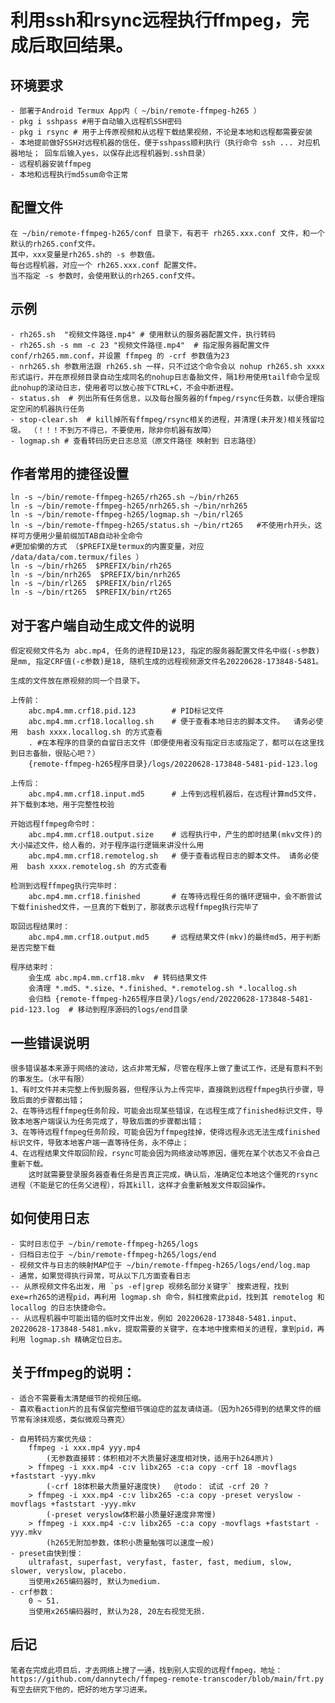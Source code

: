 # 利用ssh和rsync远程执行ffmpeg，完成后取回结果。

## 环境要求
    - 部署于Android Termux App内（ ~/bin/remote-ffmpeg-h265 ）
    - pkg i sshpass #用于自动输入远程机SSH密码
    - pkg i rsync # 用于上传原视频和从远程下载结果视频，不论是本地和远程都需要安装
    - 本地提前做好SSH对远程机器的信任，便于sshpass顺利执行（执行命令 ssh ... 对应机器地址； 回车后输入yes，以保存此远程机器到.ssh目录）
    - 远程机器安装ffmpeg
    - 本地和远程执行md5sum命令正常

## 配置文件
    在 ~/bin/remote-ffmpeg-h265/conf 目录下，有若干 rh265.xxx.conf 文件，和一个默认的rh265.conf文件。
    其中，xxx变量是rh265.sh的 -s 参数值。
    每台远程机器，对应一个 rh265.xxx.conf 配置文件。
    当不指定 -s 参数时，会使用默认的rh265.conf文件。
    
## 示例

    - rh265.sh  "视频文件路径.mp4" # 使用默认的服务器配置文件，执行转码
    - rh265.sh -s mm -c 23 "视频文件路径.mp4"  # 指定服务器配置文件 conf/rh265.mm.conf，并设置 ffmpeg 的 -crf 参数值为23
    - nrh265.sh 参数用法跟 rh265.sh 一样，只不过这个命令会以 nohup rh265.sh xxxx 形式运行，并在原视频目录自动生成同名的nohup日志备胎文件，隔1秒用使用tailf命令呈现此nohup的滚动日志，使用者可以放心按下CTRL+C，不会中断进程。
    - status.sh  # 列出所有任务信息，以及每台服务器的ffmpeg/rsync任务数，以便合理指定空闲的机器执行任务
    - stop-clear.sh  # kill掉所有ffmpeg/rsync相关的进程，并清理(未开发)相关残留垃圾。 （！！！不到万不得已，不要使用，除非你机器有故障）
    - logmap.sh # 查看转码历史日志总览（原文件路径 映射到 日志路径）

## 作者常用的捷径设置
    ln -s ~/bin/remote-ffmpeg-h265/rh265.sh ~/bin/rh265
    ln -s ~/bin/remote-ffmpeg-h265/nrh265.sh ~/bin/nrh265
    ln -s ~/bin/remote-ffmpeg-h265/logmap.sh ~/bin/rl265
    ln -s ~/bin/remote-ffmpeg-h265/status.sh ~/bin/rt265   #不使用rh开头，这样可方便用少量前缀加TAB自动补全命令
    #更加偷懒的方式 （$PREFIX是termux的内置变量，对应 /data/data/com.termux/files ）
    ln -s ~/bin/rh265  $PREFIX/bin/rh265
    ln -s ~/bin/nrh265  $PREFIX/bin/nrh265
    ln -s ~/bin/rl265  $PREFIX/bin/rl265
    ln -s ~/bin/rt265  $PREFIX/bin/rt265

## 对于客户端自动生成文件的说明
    假定视频文件名为 abc.mp4, 任务的进程ID是123, 指定的服务器配置文件名中缀(-s参数)是mm, 指定CRF值(-c参数)是18, 随机生成的远程视频源文件名20220628-173848-5481。
    
    生成的文件放在原视频的同一个目录下。
    
    上传前：
        abc.mp4.mm.crf18.pid.123        # PID标记文件
        abc.mp4.mm.crf18.locallog.sh    # 便于查看本地日志的脚本文件。  请务必使用  bash xxxx.locallog.sh 的方式查看
        . #在本程序的目录的自留日志文件（即便使用者没有指定日志或指定了，都可以在这里找到日志备胎，很贴心吧？）
        {remote-ffmpeg-h265程序目录}/logs/20220628-173848-5481-pid-123.log
        
    上传后：
        abc.mp4.mm.crf18.input.md5      # 上传到远程机器后，在远程计算md5文件，并下载到本地，用于完整性校验
        
    开始远程ffmpeg命令时：
        abc.mp4.mm.crf18.output.size    # 远程执行中，产生的即时结果(mkv文件)的大小描述文件，给人看的，对于程序运行逻辑来讲没什么用
        abc.mp4.mm.crf18.remotelog.sh   # 便于查看远程日志的脚本文件。 请务必使用  bash xxxx.remotelog.sh 的方式查看
        
    检测到远程ffmpeg执行完毕时：
        abc.mp4.mm.crf18.finished       # 在等待远程任务的循环逻辑中，会不断尝试下载finished文件，一旦真的下载到了，那就表示远程ffmpeg执行完毕了
        
    取回远程结果时：
        abc.mp4.mm.crf18.output.md5     # 远程结果文件(mkv)的最终md5，用于判断是否完整下载
        
    程序结束时：
        会生成 abc.mp4.mm.crf18.mkv  # 转码结果文件
        会清理 *.md5、*.size、*.finished、*.remotelog.sh *.locallog.sh
        会归档 {remote-ffmpeg-h265程序目录}/logs/end/20220628-173848-5481-pid-123.log  # 移动到程序源码的logs/end目录

## 一些错误说明
    很多错误基本来源于网络的波动，这点非常无解，尽管在程序上做了重试工作，还是有意料不到的事发生。（水平有限）
    1、有时文件并未完整上传到服务器，但程序认为上传完毕，直接跳到远程ffmpeg执行步骤，导致后面的步骤都出错；
    2、在等待远程ffmpeg任务阶段，可能会出现某些错误，在远程生成了finished标识文件，导致本地客户端误认为任务完成了，导致后面的步骤都出错；
    3、在等待远程ffmpeg任务阶段，可能会因为ffmpeg挂掉，使得远程永远无法生成finished标识文件，导致本地客户端一直等待任务，永不停止；
    4、在远程结果文件取回阶段，rsync可能会因为网络波动等原因，僵死在某个状态又不会自己重新下载。
        这时就需要登录服务器查看任务是否真正完成，确认后，准确定位本地这个僵死的rsync进程（不能是它的任务父进程），将其kill，这样才会重新触发文件取回操作。

## 如何使用日志
    - 实时日志位于 ~/bin/remote-ffmpeg-h265/logs
    - 归档日志位于 ~/bin/remote-ffmpeg-h265/logs/end
    - 视频文件与日志的映射MAP位于 ~/bin/remote-ffmpeg-h265/logs/end/log.map
    - 通常，如果觉得执行异常，可从以下几方面查看日志
    -- 从原视频文件名出发，用 `ps -ef|grep 视频名部分关键字` 搜索进程，找到exe=rh265的进程pid，再利用 logmap.sh 命令，斜杠搜索此pid，找到其 remotelog 和 locallog 的日志快捷命令。
    -- 从远程机器中可能出错的临时文件出发，例如 20220628-173848-5481.input、20220628-173848-5481.mkv，提取需要的关键字，在本地中搜索相关的进程，拿到pid，再利用 logmap.sh 精确定位日志。

## 关于ffmpeg的说明：
    - 适合不需要看太清楚细节的视频压缩。
    - 喜欢看action片的且有保留完整细节强迫症的盆友请绕道。（因为h265得到的结果文件的细节常有涂抹观感，类似微观马赛克）

    - 自用转码方案优先级：
        ffmpeg -i xxx.mp4 yyy.mp4
            (无参数直接转：体积相对不大质量好速度相对快，适用于h264原片) 
        > ffmpeg -i xxx.mp4 -c:v libx265 -c:a copy -crf 18 -movflags +faststart -yyy.mkv
            (-crf 18体积最大质量好速度快)   @todo： 试试 -crf 20 ?
        > ffmpeg -i xxx.mp4 -c:v libx265 -c:a copy -preset veryslow -movflags +faststart -yyy.mkv
            (-preset veryslow体积最小质量好速度非常慢)
        > ffmpeg -i xxx.mp4 -c:v libx265 -c:a copy -movflags +faststart -yyy.mkv
            (h265无附加参数，体积小质量勉强可以速度一般)
    - preset由快到慢：
        ultrafast, superfast, veryfast, faster, fast, medium, slow, slower, veryslow, placebo.
        当使用x265编码器时, 默认为medium.
    - crf参数：
        0 ~ 51.
        当使用x265编码器时, 默认为28, 20左右视觉无损.
        
        
        
        
## 后记
    笔者在完成此项目后，才去网络上搜了一通，找到别人实现的远程ffmpeg，地址：https://github.com/dannytech/ffmpeg-remote-transcoder/blob/main/frt.py
    有空去研究下他的，把好的地方学习进来。